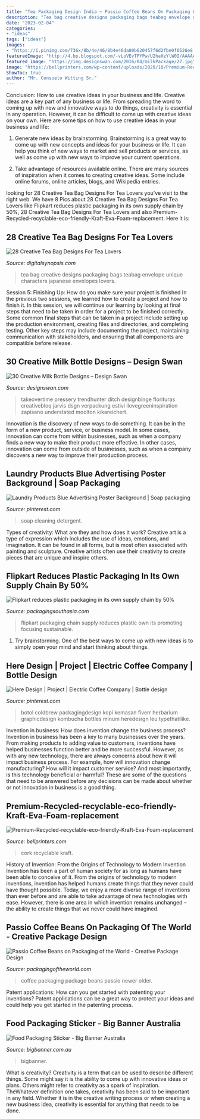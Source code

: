 ```yaml
---
title: "Tea Packaging Design India ~ Passio Coffee Beans On Packaging Of The World"
description: "Tea bag creative designs packaging bags teabag envelope unique characters japanese envelopes lovers"
date: "2023-02-04"
categories:
- "ideas"
tags: ["ideas"]
images:
- "https://i.pinimg.com/736x/8b/4e/46/8b4e46da00b620457f6d2fbe0f0526e8.jpg"
featuredImage: "http://4.bp.blogspot.com/-vLoVEvTPYPw/U2haHzYlW0I/AAAAAAABMvI/cTfDOJpHQrQ/s1600/Passio+(6).jpg"
featured_image: "https://img.designswan.com/2016/04/milkPackage/27.jpg"
image: "https://bellprinters.com/wp-content/uploads/2020/10/Premium-Recycled-recyclable-eco-friendly-Kraft-Eva-Foam-replacement-cork-Packaging-Boxes-01-768x512.jpg"
ShowToc: true
author: "Mr. Consuelo Witting Sr."
---
```



Conclusion: How to use creative ideas in your business and life.
Creative ideas are a key part of any business or life. From spreading the word to coming up with new and innovative ways to do things, creativity is essential in any operation. However, it can be difficult to come up with creative ideas on your own. Here are some tips on how to use creative ideas in your business and life: 
1) Generate new ideas by brainstorming. Brainstorming is a great way to come up with new concepts and ideas for your business or life. It can help you think of new ways to market and sell products or services, as well as come up with new ways to improve your current operations. 

2) Take advantage of resources available online. There are many sources of inspiration when it comes to creating creative ideas. Some include online forums, online articles, blogs, and Wikipedia entries.

	

		
looking for 28 Creative Tea Bag Designs For Tea Lovers you've visit to the right web. We have 8 Pics about 28 Creative Tea Bag Designs For Tea Lovers like Flipkart reduces plastic packaging in its own supply chain by 50%, 28 Creative Tea Bag Designs For Tea Lovers and also Premium-Recycled-recyclable-eco-friendly-Kraft-Eva-Foam-replacement. Here it is:
		
    
## 28 Creative Tea Bag Designs For Tea Lovers

<img loading=lazy src="https://digitalsynopsis.com/wp-content/uploads/2016/05/creative-unique-tea-bag-packaging-15.jpg" onerror="this.onerror=null;this.src='https://tse3.mm.bing.net/th?id=OIP.spyKVLo2g3Wq5xnS-Sb0lAHaFT&amp;pid=15.1';" alt="28 Creative Tea Bag Designs For Tea Lovers">

_Source: digitalsynopsis.com_

>tea bag creative designs packaging bags teabag envelope unique characters japanese envelopes lovers. 

	

Session 5: Finishing Up: How do you make sure your project is finished
In the previous two sessions, we learned how to create a project and how to finish it. In this session, we will continue our learning by looking at final steps that need to be taken in order for a project to be finished correctly.
Some common final steps that can be taken in a project include setting up the production environment, creating files and directories, and completing testing. Other key steps may include documenting the project, maintaining communication with stakeholders, and ensuring that all components are compatible before release.

    
## 30 Creative Milk Bottle Designs – Design Swan

<img loading=lazy src="https://img.designswan.com/2016/04/milkPackage/27.jpg" onerror="this.onerror=null;this.src='https://tse1.mm.bing.net/th?id=OIP.cGNwwkCzeSb1-fEQ1jD0KgHaKw&amp;pid=15.1';" alt="30 Creative Milk Bottle Designs – Design Swan">

_Source: designswan.com_

>takeovertime pressery trendhunter ditch designbinge florituras creativebloq jarvis dsgn verpackung estivi ilovegreeninspiration zapisano understated moolton kikareichert. 

	

Innovation is the discovery of new ways to do something. It can be in the form of a new product, service, or business model. In some cases, innovation can come from within businesses, such as when a company finds a new way to make their product more effective. In other cases, innovation can come from outside of businesses, such as when a company discovers a new way to improve their production process.

    
## Laundry Products Blue Advertising Poster Background | Soap Packaging

<img loading=lazy src="https://i.pinimg.com/736x/8b/4e/46/8b4e46da00b620457f6d2fbe0f0526e8.jpg" onerror="this.onerror=null;this.src='https://tse2.mm.bing.net/th?id=OIP.e3Ij1dLzQ1yoqakM04CSWwHaLL&amp;pid=15.1';" alt="Laundry Products Blue Advertising Poster Background | Soap packaging">

_Source: pinterest.com_

>soap cleaning detergent. 

	

Types of creativity: What are they and how does it work?
Creative art is a type of expression which includes the use of ideas, emotions, and imagination. It can be found in all forms, but is most often associated with painting and sculpture. Creative artists often use their creativity to create pieces that are unique and inspire others.

    
## Flipkart Reduces Plastic Packaging In Its Own Supply Chain By 50%

<img loading=lazy src="https://packagingsouthasia.com/wp-content/uploads/2020/05/flipkart-1-696x1042.jpg" onerror="this.onerror=null;this.src='https://tse3.mm.bing.net/th?id=OIP.45O6smlcmyEfV017lM-I6wHaLF&amp;pid=15.1';" alt="Flipkart reduces plastic packaging in its own supply chain by 50%">

_Source: packagingsouthasia.com_

>flipkart packaging chain supply reduces plastic own its promoting focusing sustainable. 

	

1. Try brainstorming. One of the best ways to come up with new ideas is to simply open your mind and start thinking about things.

    
## Here Design | Project | Electric Coffee Company | Bottle Design

<img loading=lazy src="https://i.pinimg.com/736x/11/35/65/113565a3e1e3df46758293a3670a2a17.jpg" onerror="this.onerror=null;this.src='https://tse4.mm.bing.net/th?id=OIP.uZCbLefFWB6bcsPsr_UN7QHaKF&amp;pid=15.1';" alt="Here Design | Project | Electric Coffee Company | Bottle design">

_Source: pinterest.com_

>botol coldbrew packagingdesign kopi kemasan fiverr herbarium graphicdesign kombucha bottles minum heredesign leu typethatilike. 

	

Invention in business: How does invention change the business process?
Invention in business has been a key to many businesses over the years. From making products to adding value to customers, inventions have helped businesses function better and be more successful. However, as with any new technology, there are always concerns about how it will impact business process. For example, how will innovation change manufacturing? How will it impact customer service? And most importantly, is this technology beneficial or harmful? These are some of the questions that need to be answered before any decisions can be made about whether or not innovation in business is a good thing.

    
## Premium-Recycled-recyclable-eco-friendly-Kraft-Eva-Foam-replacement

<img loading=lazy src="https://bellprinters.com/wp-content/uploads/2020/10/Premium-Recycled-recyclable-eco-friendly-Kraft-Eva-Foam-replacement-cork-Packaging-Boxes-01-768x512.jpg" onerror="this.onerror=null;this.src='https://tse4.mm.bing.net/th?id=OIP.D99oOsoF4uMdl9iWgaDyKwHaE8&amp;pid=15.1';" alt="Premium-Recycled-recyclable-eco-friendly-Kraft-Eva-Foam-replacement">

_Source: bellprinters.com_

>cork recyclable kraft. 

	

History of Invention: From the Origins of Technology to Modern Invention
Invention has been a part of human society for as long as humans have been able to conceive of it. From the origins of technology to modern inventions, invention has helped humans create things that they never could have thought possible. Today, we enjoy a more diverse range of inventions than ever before and are able to take advantage of new technologies with ease. However, there is one area in which invention remains unchanged – the ability to create things that we never could have imagined.

    
## Passio Coffee Beans On Packaging Of The World - Creative Package Design

<img loading=lazy src="http://4.bp.blogspot.com/-vLoVEvTPYPw/U2haHzYlW0I/AAAAAAABMvI/cTfDOJpHQrQ/s1600/Passio+(6).jpg" onerror="this.onerror=null;this.src='https://tse4.mm.bing.net/th?id=OIP.9AVcBwctLBFpQTjxh3U0kAHaE8&amp;pid=15.1';" alt="Passio Coffee Beans on Packaging of the World - Creative Package Design">

_Source: packagingoftheworld.com_

>coffee packaging package beans passio newer older. 

	

Patent applications: How can you get started with patenting your inventions?
Patent applications can be a great way to protect your ideas and could help you get started in the patenting process.

    
## Food Packaging Sticker - Big Banner Australia

<img loading=lazy src="https://bigbanner.com.au/wp-content/uploads/2020/03/food-sticker-1.jpg" onerror="this.onerror=null;this.src='https://tse1.mm.bing.net/th?id=OIP.XDfk1KGu-ecQyB-qwyJFHQHaHa&amp;pid=15.1';" alt="Food Packaging Sticker - Big Banner Australia">

_Source: bigbanner.com.au_

>bigbanner. 

	

What is creativity?
Creativity is a term that can be used to describe different things. Some might say it is the ability to come up with innovative ideas or plans. Others might refer to creativity as a spark of inspiration. TheWhatever definition one takes, creativity has been said to be important in any field. Whether it is in the creative writing process or when creating a new business idea, creativity is essential for anything that needs to be done.

